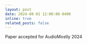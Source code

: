 ```yaml
---
layout: post
date: 2024-08-01 12:00:00-0400
inline: true
related_posts: false
---
```


Paper accepted for AudioMostly 2024 
